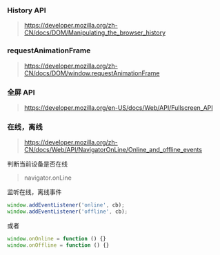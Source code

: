 ### History API

> <https://developer.mozilla.org/zh-CN/docs/DOM/Manipulating_the_browser_history>



### requestAnimationFrame

> <https://developer.mozilla.org/zh-CN/docs/DOM/window.requestAnimationFrame>



### 全屏 API

> <https://developer.mozilla.org/en-US/docs/Web/API/Fullscreen_API>



### 在线，离线

> <https://developer.mozilla.org/zh-CN/docs/Web/API/NavigatorOnLine/Online_and_offline_events>

判断当前设备是否在线

> navigator.onLine

监听在线，离线事件

```js
window.addEventListener('online', cb);
window.addEventListener('offline', cb);
```

或者

```js
window.onOnline = function () {}
window.onOffline = function () {}
```

